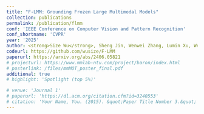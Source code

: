 ```yaml
---
title: "F-LMM: Grounding Frozen Large Multimodal Models"
collection: publications
permalink: /publication/flmm
conf: 'IEEE Conference on Computer Vision and Pattern Recognition'
conf_shortname: 'CVPR'
year: '2025'
author: <strong>Size Wu</strong>, Sheng Jin, Wenwei Zhang, Lumin Xu, Wentao Liu, Wei Li and Chen Change Loy
codeurl: https://github.com/wusize/F-LMM
paperurl: https://arxiv.org/abs/2406.05821
# projecturl: https://www.mmlab-ntu.com/project/baron/index.html
# posterlink: /files/mmMOT_poster_final.pdf
additional: true
# highlight: 'Spotlight (top 5%)'

# venue: 'Journal 1'
# paperurl: 'https://dl.acm.org/citation.cfm?id=3240553'
# citation: 'Your Name, You. (2015). &quot;Paper Title Number 3.&quot; <i>Journal 1</i>. 1(3).'
---
```

